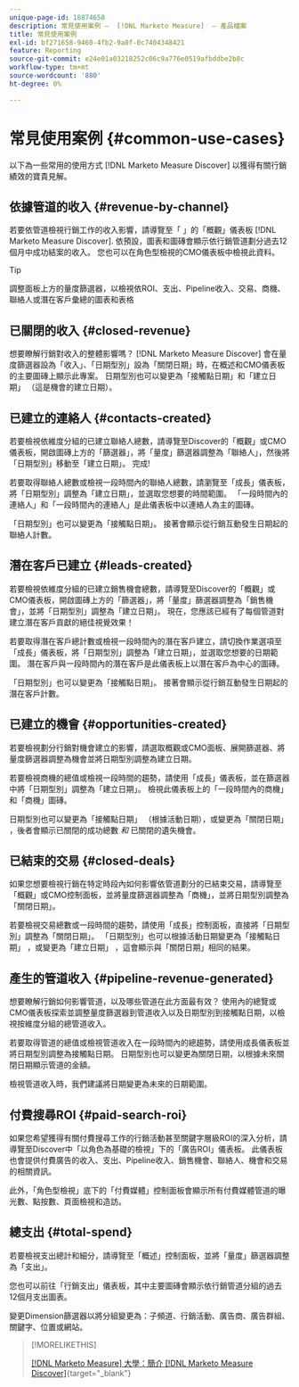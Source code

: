 ```yaml
---
unique-page-id: 18874658
description: 常見使用案例 —  [!DNL Marketo Measure]  — 產品檔案
title: 常見使用案例
exl-id: bf271658-9460-4fb2-9a0f-0c7404348421
feature: Reporting
source-git-commit: e24e01a03218252c06c9a776e0519afbddbe2b8c
workflow-type: tm+mt
source-wordcount: '880'
ht-degree: 0%

---
```


# 常見使用案例 {#common-use-cases}

以下為一些常用的使用方式 [!DNL Marketo Measure Discover] 以獲得有關行銷績效的寶貴見解。

## 依據管道的收入 {#revenue-by-channel}

若要依管道檢視行銷工作的收入影響，請導覽至「 」的「概觀」儀表板 [!DNL Marketo Measure Discover]. 依預設，圖表和圖磚會顯示依行銷管道劃分過去12個月中成功結案的收入。 您也可以在角色型檢視的CMO儀表板中檢視此資料。

>[!TIP]
>
>調整面板上方的量度篩選器，以檢視依ROI、支出、Pipeline收入、交易、商機、聯絡人或潛在客戶彙總的圖表和表格

## 已關閉的收入 {#closed-revenue}

想要瞭解行銷對收入的整體影響嗎？ [!DNL Marketo Measure Discover] 會在量度篩選器設為「收入」、「日期型別」設為「關閉日期」時，在概述和CMO儀表板的主要圖磚上顯示此專案。 日期型別也可以變更為「接觸點日期」和「建立日期」 （這是機會的建立日期）。

## 已建立的連絡人 {#contacts-created}

若要檢視依維度分組的已建立聯絡人總數，請導覽至Discover的「概觀」或CMO儀表板，開啟圖磚上方的「篩選器」，將「量度」篩選器調整為「聯絡人」，然後將「日期型別」移動至「建立日期」。 完成!

若要取得聯絡人總數或檢視一段時間內的聯絡人總數，請瀏覽至「成長」儀表板，將「日期型別」調整為「建立日期」，並選取您想要的時間範圍。 「一段時間內的連絡人」和「一段時間內的連絡人」是此儀表板中以連絡人為主的圖磚。

「日期型別」也可以變更為「接觸點日期」。 接著會顯示從行銷互動發生日期起的聯絡人計數。

## 潛在客戶已建立 {#leads-created}

若要檢視依維度分組的已建立銷售機會總數，請導覽至Discover的「概觀」或CMO儀表板，開啟圖磚上方的「篩選器」，將「量度」篩選器調整為「銷售機會」，並將「日期型別」調整為「建立日期」。 現在，您應該已經有了每個管道對建立潛在客戶貢獻的絕佳視覺效果！

若要取得潛在客戶總計數或檢視一段時間內的潛在客戶建立，請切換作業選項至「成長」儀表板，將「日期型別」調整為「建立日期」，並選取您想要的日期範圍。 潛在客戶與一段時間內的潛在客戶是此儀表板上以潛在客戶為中心的圖磚。

「日期型別」也可以變更為「接觸點日期」。 接著會顯示從行銷互動發生日期起的潛在客戶計數。

## 已建立的機會 {#opportunities-created}

若要檢視劃分行銷對機會建立的影響，請選取概觀或CMO面板、展開篩選器、將量度篩選器調整為機會並將日期型別調整為建立日期。

若要檢視商機的總值或檢視一段時間的趨勢，請使用「成長」儀表板，並在篩選器中將「日期型別」調整為「建立日期」。 檢視此儀表板上的「一段時間內的商機」和「商機」圖磚。

日期型別也可以變更為「接觸點日期」 （根據活動日期），或變更為「關閉日期」 ，後者會顯示已關閉的成功總數 _和_ 已關閉的遺失機會。

## 已結束的交易 {#closed-deals}

如果您想要檢視行銷在特定時段內如何影響依管道劃分的已結束交易，請導覽至「概觀」或CMO控制面板，並將量度篩選器調整為「商機」，並將日期型別調整為「關閉日期」。

若要檢視交易總數或一段時間的趨勢，請使用「成長」控制面板，直接將「日期型別」調整為「關閉日期」。 「日期型別」也可以根據活動日期變更為「接觸點日期」 ，或變更為「建立日期」 ，這會顯示與「關閉日期」相同的結果。

## 產生的管道收入 {#pipeline-revenue-generated}

想要瞭解行銷如何影響管道，以及哪些管道在此方面最有效？ 使用內的總覽或CMO儀表板探索並調整量度篩選器到管道收入以及日期型別到接觸點日期，以檢視按維度分組的總管道收入。

若要取得管道的總值或檢視管道收入在一段時間內的總趨勢，請使用成長儀表板並將日期型別調整為接觸點日期。 日期型別也可以變更為關閉日期，以根據未來關閉日期顯示管道的金額。

檢視管道收入時，我們建議將日期變更為未來的日期範圍。

## 付費搜尋ROI {#paid-search-roi}

如果您希望獲得有關付費搜尋工作的行銷活動甚至關鍵字層級ROI的深入分析，請導覽至Discover中「以角色為基礎的檢視」下的「廣告ROI」儀表板。 此儀表板也會提供付費廣告的收入、支出、Pipeline收入、銷售機會、聯絡人、機會和交易的相關資訊。

此外，「角色型檢視」底下的「付費媒體」控制面板會顯示所有付費媒體管道的曝光數、點按數、頁面檢視和造訪。

## 總支出 {#total-spend}

若要檢視支出總計和細分，請導覽至「概述」控制面板，並將「量度」篩選器調整為「支出」。

您也可以前往「行銷支出」儀表板，其中主要圖磚會顯示依行銷管道分組的過去12個月支出圖表。

變更Dimension篩選器以將分組變更為：子頻道、行銷活動、廣告商、廣告群組、關鍵字、位置或網站。

>[!MORELIKETHIS]
>
>[[!DNL Marketo Measure] 大學：簡介 [!DNL Marketo Measure Discover]](https://universityonline.marketo.com/courses/bizible-discover/#/page/5c645586a7863a73ad3b23e6){target="_blank"}
